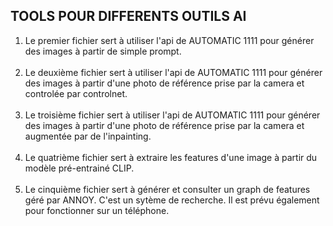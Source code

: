 ## TOOLS POUR DIFFERENTS OUTILS AI

1. Le premier fichier sert à utiliser l'api de AUTOMATIC 1111 pour générer des images à partir de simple prompt.<br/><br/>
2. Le deuxième fichier sert à utiliser l'api de AUTOMATIC 1111 pour générer des images à partir d'une photo de référence prise par la camera et controlée par controlnet.<br/><br/>
3. Le troisième fichier sert à utiliser l'api de AUTOMATIC 1111 pour générer des images à partir d'une photo de référence prise par la camera et augmentée par de l'inpainting.<br/><br/>
4. Le quatrième fichier sert à extraire les features d'une image à partir du modèle pré-entrainé CLIP.<br/><br/>
5. Le cinquième fichier sert à générer et consulter un graph de features géré par ANNOY. C'est un sytème de recherche. Il est prévu également pour fonctionner sur un téléphone.
